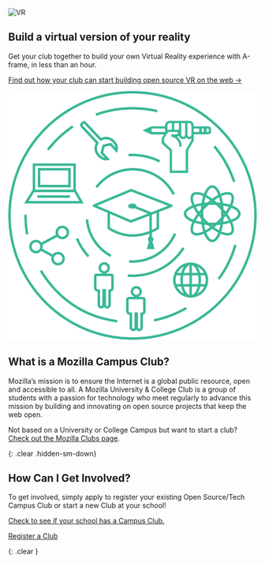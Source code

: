 <div class="container">
  <div class="row">
    <div class="col-md-4">
      <img src="/static/img/vr.gif" alt="VR" class="img-responsive">
    </div>
    <div class="col-md-8">
      <h2 id="kings-college-london">Build a virtual version of your reality</h2>
      <p>
        Get your club together to build your own Virtual Reality experience with A-frame, in less than an hour.
      </p>
      <p>
        <a href="/activities/#vr-activity">Find out how your club can start building open source VR on the web -></a>
      </p>
    </div>
  </div>
</div>

<div class="home-about">
  <div class="container">
    <div class="row">
      <div class="col-md-3">
        <img src="/static/img/clubs-home.svg" alt="Mozilla Clubs" class="img-responsive">
      </div>
      <div class="col-md-9">
        <h2 id="what-is-a-mozilla-campus-club">What is a Mozilla Campus Club?</h2>
        <p>
          Mozilla’s mission is to ensure the Internet is a global public resource, open and accessible to all. A Mozilla University & College Club is a group of students with a passion for technology who meet regularly to advance this mission by building and innovating on open source projects that keep the web open.
        </p>
        <p class="about muted">Not based on a University or College Campus but want to start a club? <a href="https://learning.mozilla.org/clubs">Check out the Mozilla Clubs page</a>.</p>
      </div>
    </div>
  </div>
</div>

{: .clear .hidden-sm-down}
&nbsp;

<div class="container">
  <div class="action">
    <h2>How Can I Get Involved?</h2>
    <p>To get involved, simply apply to register your existing Open Source/Tech Campus Club or start a new Club at your school!</p>
    <p>
      <a href="/connect/">Check to see if your school has a Campus Club.</a>
    </p>
    <p>
      <a class="btn btn-primary btn-lg" href="https://docs.google.com/forms/d/e/1FAIpQLSeAaztaLbz3FgQv4_Gi4HE1XHJSX8XTK4l9Qkq3gq4o64RxJw/viewform" role="button">Register a Club</a>
    </p>
  </div>
</div>

{: .clear }
&nbsp;
